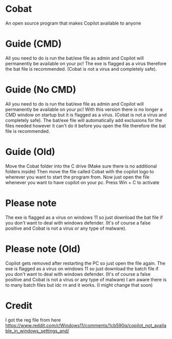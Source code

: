 # Cobat
An open source program that makes Copilot available to anyone



# Guide (CMD)
All you need to do is run the bat/exe file as admin and Copilot will permanently be available on your pc! The exe is flagged as a virus therefore the bat file is recommended. (Cobat is not a virus and completely safe). 

# Guide (No CMD)
All you need to do is run the bat/exe file as admin and Copilot will permanently be available on your pc!
With this version there is no longer a CMD window on startup but it is flagged as a virus. (Cobat is not a virus and completely safe). The bat/exe file will automatically add exclusions for the files needed however it can't do it before you open the file therefore the bat file is recommended. 



# Guide (Old)
Move the Cobat folder into the C drive (Make sure there is no additional folders inside)
Then move the file called Cobat with the copilot logo to wherever you want to start the program from. 
Now just open the file whenever you want to have copilot on your pc. 
Press Win + C to activate



# Please note
The exe is flagged as a virus on windows 11 so just download the bat file if you don't want to deal with windows defender. (It's of course a false positive and Cobat is not a virus or any type of malware). 



# Please note (Old)
Copilot gets removed after restarting the PC so just open the file again. 
The exe is flagged as a virus on windows 11 so just download the batch file if you don't want to deal with windows defender. (It's of course a false positive and Cobat is not a virus or any type of malware)
I am aware there is to many batch files but idc rn and it works. 
(I might change that soon)



# Credit
I got the reg file from here https://www.reddit.com/r/Windows11/comments/1cb590q/copilot_not_available_in_windows_settings_and/
